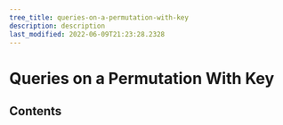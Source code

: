 ```yaml
---
tree_title: queries-on-a-permutation-with-key
description: description
last_modified: 2022-06-09T21:23:28.2328
---
```


# Queries on a Permutation With Key

## Contents
